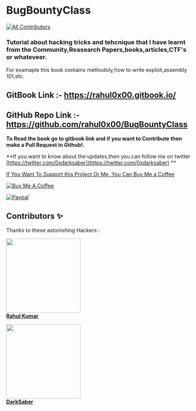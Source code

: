 # BugBountyClass

[![All Contributors](https://img.shields.io/badge/all--contributors-2-%23EEA47FFF?style=flat)](#contributors-)

### Tutorial about hacking tricks and tehcnique that I have learnt from the Community,Reasearch Papers,books,articles,CTF's or whateveer.

For examaple this book contains methodoly,how to write exploit,assembly 101,etc.

## GitBook Link :- https://rahul0x00.gitbook.io/
## GitHub Repo Link :- https://github.com/rahul0x00/BugBountyClass

 **To Read the book go to gitbook link and if you want to Contribute then make a Pull Request in Github!.**
 

\*\*If you want to know about the updates,then you can follow me on twitter [https://twitter.com/0xdarksaber](https://twitter.com/0xdarksaber) \*\*

[If You Want To Support this Project Or Me, You Can Buy Me a Coffee](https://www.buymeacoffee.com/rahul0x00)

[![Buy Me A Coffee](https://www.buymeacoffee.com/assets/img/custom\_images/orange\_img.png)](https://www.buymeacoffee.com/rahul0x00)

[![Paypal](https://www.paypalobjects.com/webstatic/mktg/Logo/pp-logo-150px.png)](https://paypal.me/rahul0x00)



## Contributors ✨

Thanks to these astonishing Hackers :

<p><a href="https://github.com/rahul0x00"><img src="https://user-images.githubusercontent.com/104289350/190708729-a30bc55e-0fe5-4bd0-a4f7-eda47765a952.jpg" width=200; alt=""><br><strong>Rahul Kumar</strong></a><br><a href="./#contrib-rahul0x00"></a></p> 
<p><a href="https://github.com/darks4ber"><img src="https://user-images.githubusercontent.com/104289350/193394441-ecb02d11-87fc-4f94-ad27-bbf8e93bf8e4.jpeg " width=200;  alt=""><br><strong>DarkSaber</strong></a><br><a href="./#contrib-darks4ber"></a></p> 

